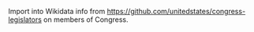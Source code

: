 Import into Wikidata info from https://github.com/unitedstates/congress-legislators
on members of Congress.

